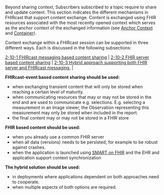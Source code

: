 Beyond sharing context, Subscribers subscribed to a topic require to share and update content. This section indicates the different mechanisms in FHIRcast that support content exchange. Content is exchanged using FHIR resources associated with the most recently opened context which serves as the anchor context of the exchanged information (see [Anchor Context](5_glossary.html) and [Container](5_glossary.html)).


Content exchange within a FHIRcast session can be supported in three different ways. Each is discussed in the following subsections:

[2-10-1 FHIRcast messaging based content sharing](2-10-1-ContentSharingFHIRcastMessaging.html) |
[2-10-2 FHIR server based content sharing](2-10-2-ContentSharingFHIR.html) |
[2-10-3 Hybrid approach supporting both FHIR server and FHIRcast messaging.](2-10-3-ContentSharingHybrid.html) |

**FHIRcast-event based content sharing should be used:**

* when exchanging transient content that will only be stored when reaching a certain level of maturity.
* when communicating resources that may or may not be stored in the end and are used to communicate e.g. selections. E.g. selecting a measurement in an image viewer, the Observation representing this measurement may only be stored when included in the report.
* the final content may or may not be stored in a FHIR store

**FHIR based content should be used:**

* when you already use a common FHIR server
* when all data (versions) needs to be persisted, for example to be robust against crashes.
* when the application is launched using [SMART on FHIR](https://hl7.org/fhir/smart-app-launch/index.html) and the EHR and  application support context synchronization

**The hybrid solution should be used:**

* in deployments where applications dependent on both approaches need to cooperate.
* when multiple aspects of both options are required.

